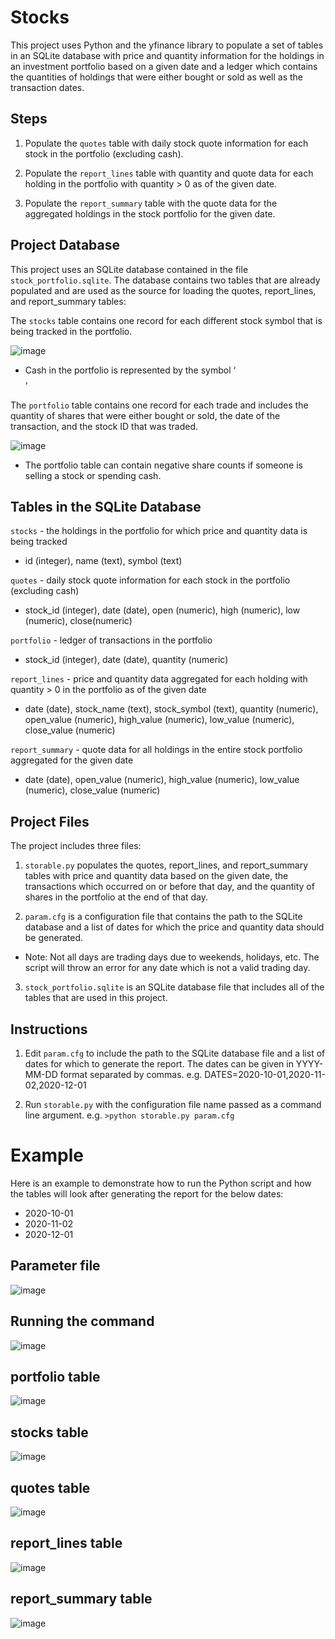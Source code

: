 # Stocks
This project uses Python and the yfinance library to populate a set of tables in an SQLite database with price and quantity information for the holdings in an investment portfolio based on a given date and a ledger which contains the quantities of holdings that were either bought or sold as well as the transaction dates.

## Steps
1. Populate the `quotes` table with daily stock quote information for each stock in the portfolio (excluding cash).

2. Populate the `report_lines` table with quantity and quote data for each holding in the portfolio with quantity > 0 as of the given date.

3. Populate the `report_summary` table with the quote data for the aggregated holdings in the stock portfolio for the given date.

## Project Database
This project uses an SQLite database contained in the file `stock_portfolio.sqlite`.
The database contains two tables that are already populated and are used as the source for loading the quotes, report_lines, and report_summary tables:

The `stocks` table contains one record for each different stock symbol that is being tracked in the portfolio.

![image](https://user-images.githubusercontent.com/66182966/112742885-3db38000-8f58-11eb-9762-73852338769d.png)

* Cash in the portfolio is represented by the symbol ‘$$$$’

The `portfolio` table contains one record for each trade and includes the quantity of shares that were either bought or sold, the date of the transaction, and the stock ID that was traded.

![image](https://user-images.githubusercontent.com/66182966/112742864-f927e480-8f57-11eb-816f-709e4fd97096.png)

* The portfolio table can contain negative share counts if someone is selling a stock or spending cash.

## Tables in the SQLite Database
`stocks` - the holdings in the portfolio for which price and quantity data is being tracked
* id (integer), name (text), symbol (text)

`quotes` - daily stock quote information for each stock in the portfolio (excluding cash)
* stock_id (integer), date (date), open (numeric), high (numeric), low (numeric), close(numeric)

`portfolio` - ledger of transactions in the portfolio
* stock_id (integer), date (date), quantity (numeric)

`report_lines` - price and quantity data aggregated for each holding with quantity > 0 in the portfolio as of the given date
* date (date), stock_name (text), stock_symbol (text), quantity (numeric), open_value (numeric), high_value (numeric), low_value (numeric), close_value (numeric)

`report_summary` - quote data for all holdings in the entire stock portfolio aggregated for the given date
* date (date), open_value (numeric), high_value (numeric), low_value (numeric), close_value (numeric)


## Project Files
The project includes three files:

1. `storable.py` populates the quotes, report_lines, and report_summary tables with price and quantity data based on the given date, the transactions which occurred on or before that day, and the quantity of shares in the portfolio at the end of that day.

2. `param.cfg` is a configuration file that contains the path to the SQLite database and a list of dates for which the price and quantity data should be generated.
* Note: Not all days are trading days due to weekends, holidays, etc. The script will throw an error for any date which is not a valid trading day.

3. `stock_portfolio.sqlite` is an SQLite database file that includes all of the tables that are used in this project.

## Instructions

1. Edit `param.cfg` to include the path to the SQLite database file and a list of dates for which to generate the report. The dates can be given in YYYY-MM-DD format separated by commas. e.g. DATES=2020-10-01,2020-11-02,2020-12-01

2. Run `storable.py` with the configuration file name passed as a command line argument. e.g. `>python storable.py param.cfg`

# Example
Here is an example to demonstrate how to run the Python script and how the tables will look after generating the report for the below
dates:
* 2020-10-01
* 2020-11-02
* 2020-12-01

## Parameter file
![image](https://user-images.githubusercontent.com/66182966/112743137-49a04180-8f5a-11eb-8998-790761e151d6.png)

## Running the command
![image](https://user-images.githubusercontent.com/66182966/112743074-b404b200-8f59-11eb-8655-679bb77b85eb.png)

## portfolio table
![image](https://user-images.githubusercontent.com/66182966/112742864-f927e480-8f57-11eb-816f-709e4fd97096.png)

## stocks table
![image](https://user-images.githubusercontent.com/66182966/112742885-3db38000-8f58-11eb-9762-73852338769d.png)

## quotes table
![image](https://user-images.githubusercontent.com/66182966/112742899-5a4fb800-8f58-11eb-9762-a0a46f7215d0.png)

## report_lines table
![image](https://user-images.githubusercontent.com/66182966/112743238-21651280-8f5b-11eb-9d40-826e02e4509e.png)

## report_summary table
![image](https://user-images.githubusercontent.com/66182966/112743246-2fb32e80-8f5b-11eb-9043-b203ef88db67.png)
